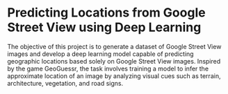 # Predicting Locations from Google Street View using Deep Learning

The objective of this project is to generate a dataset of Google Street View images and develop a deep learning model capable of predicting geographic locations based solely on Google Street View images. Inspired by the game GeoGuessr, the task involves training a model to infer the approximate location of an image by analyzing visual cues such as terrain, architecture, vegetation, and road signs. 